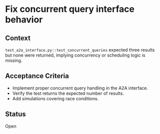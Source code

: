# Fix concurrent query interface behavior

## Context
`test_a2a_interface.py::test_concurrent_queries` expected three results but
none were returned, implying concurrency or scheduling logic is missing.

## Acceptance Criteria
- Implement proper concurrent query handling in the A2A interface.
- Verify the test returns the expected number of results.
- Add simulations covering race conditions.

## Status
Open

